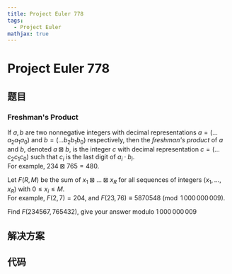 ```yaml
---
title: Project Euler 778
tags:
  - Project Euler
mathjax: true
---
```

<escape><!-- more --></escape>
    
# Project Euler 778
## 题目
### Freshman's Product


If $a,b$ are two nonnegative integers with decimal representations $a=(\dots a_2a_1a_0)$ and $b=(\dots b_2b_1b_0)$ respectively, then the <i>freshman's product</i> of $a$ and $b$, denoted $a\boxtimes b$, is the integer $c$ with decimal representation $c=(\dots c_2c_1c_0)$ such that $c_i$ is the last digit of $a_i\cdot b_i$.<br />
For example, $234 \boxtimes 765 = 480$.


Let $F(R,M)$ be the sum of $x_1 \boxtimes \dots \boxtimes x_R$ for all sequences of integers $(x_1,\dots,x_R)$ with $0\leq x_i \leq M$.<br />
For example, $F(2, 7) = 204$, and $F(23, 76) \equiv 5870548 \pmod{ 1\,000\,000\,009}$.


Find $F(234567,765432)$, give your answer modulo $1\,000\,000\,009$



## 解决方案


## 代码



